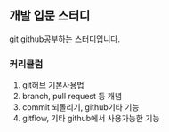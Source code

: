 ## 개발 입문 스터디
git github공부하는 스터디입니다.


### 커리큘럼

1. git허브 기본사용법
2. branch, pull request 등 개념
3. commit 되돌리기, github기타 기능
4. gitflow, 기타 github에서 사용가능한 기능
